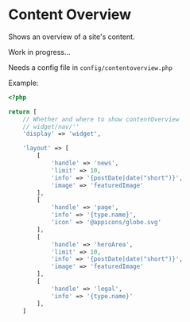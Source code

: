 # Content Overview

Shows an overview of a site's content.

Work in progress...

Needs a config file in `config/contentoverview.php`

Example:

```php
<?php

return [
    // Whether and where to show contentOverview
    // widget/nav/''
    'display' => 'widget',

    'layout' => [
        [
            'handle' => 'news',
            'limit' => 10,
            'info' => '{postDate|date("short")}',
            'image' => 'featuredImage'
        ],
        [
            'handle' => 'page',
            'info' => '{type.name}',
            'icon' => '@appicons/globe.svg'
        ],
        [
            'handle' => 'heroArea',
            'limit' => 10,
            'info' => '{postDate|date("short")}',
            'image' => 'featuredImage'
        ],
        [
            'handle' => 'legal',
            'info' => '{type.name}'
        ],
    ]
```